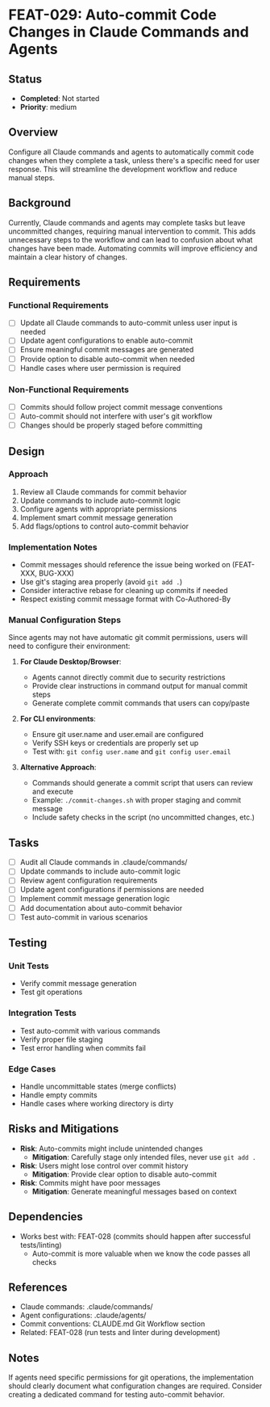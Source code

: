 # FEAT-029: Auto-commit Code Changes in Claude Commands and Agents

## Status
- **Completed**: Not started
- **Priority**: medium

## Overview
Configure all Claude commands and agents to automatically commit code changes when they complete a task, unless there's a specific need for user response. This will streamline the development workflow and reduce manual steps.

## Background
Currently, Claude commands and agents may complete tasks but leave uncommitted changes, requiring manual intervention to commit. This adds unnecessary steps to the workflow and can lead to confusion about what changes have been made. Automating commits will improve efficiency and maintain a clear history of changes.

## Requirements
### Functional Requirements
- [ ] Update all Claude commands to auto-commit unless user input is needed
- [ ] Update agent configurations to enable auto-commit
- [ ] Ensure meaningful commit messages are generated
- [ ] Provide option to disable auto-commit when needed
- [ ] Handle cases where user permission is required

### Non-Functional Requirements
- [ ] Commits should follow project commit message conventions
- [ ] Auto-commit should not interfere with user's git workflow
- [ ] Changes should be properly staged before committing

## Design
### Approach
1. Review all Claude commands for commit behavior
2. Update commands to include auto-commit logic
3. Configure agents with appropriate permissions
4. Implement smart commit message generation
5. Add flags/options to control auto-commit behavior

### Implementation Notes
- Commit messages should reference the issue being worked on (FEAT-XXX, BUG-XXX)
- Use git's staging area properly (avoid `git add .`)
- Consider interactive rebase for cleaning up commits if needed
- Respect existing commit message format with Co-Authored-By

### Manual Configuration Steps
Since agents may not have automatic git commit permissions, users will need to configure their environment:

1. **For Claude Desktop/Browser**:
   - Agents cannot directly commit due to security restrictions
   - Provide clear instructions in command output for manual commit steps
   - Generate complete commit commands that users can copy/paste

2. **For CLI environments**:
   - Ensure git user.name and user.email are configured
   - Verify SSH keys or credentials are properly set up
   - Test with: `git config user.name` and `git config user.email`

3. **Alternative Approach**:
   - Commands should generate a commit script that users can review and execute
   - Example: `./commit-changes.sh` with proper staging and commit message
   - Include safety checks in the script (no uncommitted changes, etc.)

## Tasks
- [ ] Audit all Claude commands in .claude/commands/
- [ ] Update commands to include auto-commit logic
- [ ] Review agent configuration requirements
- [ ] Update agent configurations if permissions are needed
- [ ] Implement commit message generation logic
- [ ] Add documentation about auto-commit behavior
- [ ] Test auto-commit in various scenarios

## Testing
### Unit Tests
- Verify commit message generation
- Test git operations

### Integration Tests
- Test auto-commit with various commands
- Verify proper file staging
- Test error handling when commits fail

### Edge Cases
- Handle uncommittable states (merge conflicts)
- Handle empty commits
- Handle cases where working directory is dirty

## Risks and Mitigations
- **Risk**: Auto-commits might include unintended changes
  - **Mitigation**: Carefully stage only intended files, never use `git add .`
- **Risk**: Users might lose control over commit history
  - **Mitigation**: Provide clear option to disable auto-commit
- **Risk**: Commits might have poor messages
  - **Mitigation**: Generate meaningful messages based on context

## Dependencies
- Works best with: FEAT-028 (commits should happen after successful tests/linting)
  - Auto-commit is more valuable when we know the code passes all checks

## References
- Claude commands: .claude/commands/
- Agent configurations: .claude/agents/
- Commit conventions: CLAUDE.md Git Workflow section
- Related: FEAT-028 (run tests and linter during development)

## Notes
If agents need specific permissions for git operations, the implementation should clearly document what configuration changes are required. Consider creating a dedicated command for testing auto-commit behavior.